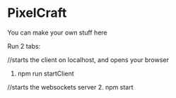 # PixelCraft
You can make your own stuff here

Run 2 tabs:

//starts the client on localhost, and opens your browser
1. npm run startClient

//starts the websockets server
2. npm start
